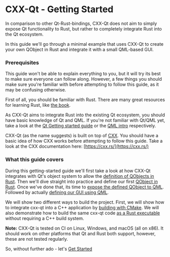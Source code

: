 <!--
SPDX-FileCopyrightText: 2022 Klarälvdalens Datakonsult AB, a KDAB Group company <info@kdab.com>
SPDX-FileContributor: Leon Matthes <leon.matthes@kdab.com>

SPDX-License-Identifier: MIT OR Apache-2.0
-->

# CXX-Qt - Getting Started

In comparison to other Qt-Rust-bindings, CXX-Qt does not aim to simply expose Qt functionality to Rust, but rather to completely integrate Rust into the Qt ecosystem.

In this guide we'll go through a minimal example that uses CXX-Qt to create your own QObject in Rust and integrate it with a small QML-based GUI.

### Prerequisites
This guide won't be able to explain everything to you, but it will try its best to make sure everyone can follow along.
However, a few things you should make sure you're familiar with before attempting to follow this guide, as it may be confusing otherwise.

First of all, you should be familiar with Rust. There are many great resources for learning Rust, like [the book](https://doc.rust-lang.org/book/).

As CXX-Qt aims to integrate Rust into the existing Qt ecosystem, you should have basic knowledge of Qt and QML.
If you're not familiar with Qt/QML yet, take a look at the [Qt Getting started guide](https://doc.qt.io/qt-6/gettingstarted.html) or the [QML intro](https://doc.qt.io/qt-6/qmlapplications.html) respectively.

CXX-Qt (as the name suggests) is built on top of [CXX](https://cxx.rs).
You should have a basic idea of how CXX works before attempting to follow this guide.
Take a look at the CXX documentation here: [https://cxx.rs/](https://cxx.rs/)

### What this guide covers

During this getting-started guide we'll first take a look at how CXX-Qt integrates with Qt's object system to allow the [definition of QObjects in Rust](./1-qobjects-in-rust.md).
Then we'll dive straight into practice and define our first [QObject in Rust](./2-our-first-cxx-qt-module.md).
Once we've done that, its time to [expose the defined QObject to QML](./3-exposing-to-qml.md).
Followed by actually [defining our GUI using QML](./4-qml-gui.md).

We will show two different ways to build the project.
First, we will show how to integrate cxx-qt into a C++ application by [building with CMake](./5-cmake-integration.md).
We will also demonstrate how to build the same cxx-qt code [as a Rust executable](./6-cargo-executable.md) without requiring a C++ build system.

**Note:** CXX-Qt is tested on CI on Linux, Windows, and macOS (all on x86). It should work on other platforms that Qt and Rust both support, however, these are not tested regularly.

So, without further ado - let's [Get Started](./1-qobjects-in-rust.md)
